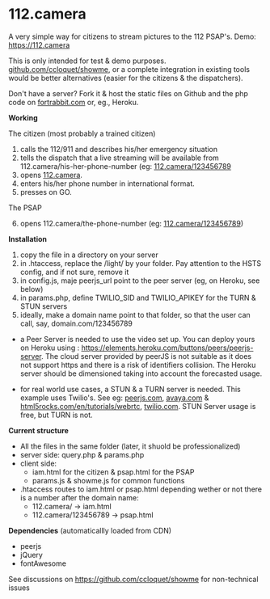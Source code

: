 # 112.camera
A very simple way for citizens to stream pictures to the 112 PSAP's. Demo: https://112.camera

This is only intended for test & demo purposes. [github.com/ccloquet/showme](https://github.com/ccloquet/showme), or a complete integration in existing tools would be better alternatives (easier for the citizens & the dispatchers).

Don't have a server? Fork it & host the static files on Github and the php code on [fortrabbit.com](https://www.fortrabbit.com) or, eg., Heroku.

__Working__

The citizen (most probably a trained citizen) 

1. calls the 112/911 and describes his/her emergency situation
2. tells the dispatch that a live streaming will be available from 112.camera/his-her-phone-number (eg: [112.camera/123456789](https://112.camera/123456789)
3. opens [112.camera](https://112.camera).
4. enters his/her phone number in international format.
5. presses on GO.

The PSAP

6. opens 112.camera/the-phone-number (eg: [112.camera/123456789](https://112.camera/123456789))

__Installation__

1. copy the file in a directory on your server
2. in .htaccess, replace the /light/ by your folder. Pay attention to the HSTS config, and if not sure, remove it
3. in config.js, maje peerjs_url point to the peer server (eg, on Heroku, see below)
4. in params.php, define TWILIO_SID and TWILIO_APIKEY for the TURN & STUN servers
5. ideally, make a domain name point to that folder, so that the user can call, say, domain.com/123456789

- a Peer Server is needed to use the video set up. You can deploy yours on Heroku using : https://elements.heroku.com/buttons/peers/peerjs-server. The cloud server provided by peerJS is not suitable as it does not support https and there is a risk of identifiers collision. The Heroku server should be dimensioned taking into account the forecasted usage.

- for real world use cases, a STUN & a TURN server is needed. This example uses Twilio's. See eg: [peerjs.com](https://peerjs.com/docs/#api), [avaya.com](https://www.avaya.com/blogs/archives/2014/08/understanding-webrtc-media-connections-ice-stun-and-turn.html) & [html5rocks.com/en/tutorials/webrtc](https://www.html5rocks.com/en/tutorials/webrtc/infrastructure), [twilio.com](https://www.twilio.com/stun-turn). STUN Server usage is free, but TURN is not.

__Current structure__

 - All the files in the same folder (later, it shuold be professionalized)
 - server side: query.php & params.php
 - client side: 
   - iam.html for the citizen & psap.html for the PSAP
   - params.js & showme.js for common functions
 - .htaccess routes to iam.html or psap.html depending wether or not there is a number after the domain name:
   - 112.camera/ -> iam.html
   - 112.camera/123456789 -> psap.html
 
 __Dependencies__ (automaticallly loaded from CDN)
  - peerjs
  - jQuery
  - fontAwesome
 
See discussions on https://github.com/ccloquet/showme for non-technical issues
